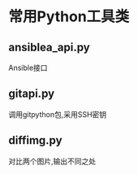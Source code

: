 # 常用Python工具类

## ansiblea_api.py
Ansible接口

## gitapi.py
调用gitpython包,采用SSH密钥

## diffimg.py
对比两个图片,输出不同之处
